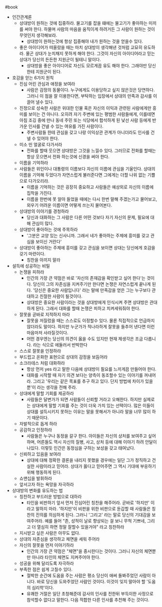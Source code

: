 #book 
- 인간관계론
    - 상대방이 원하는 것에 집중하라. 물고기를 잡을 떄에는 물고기가 좋아하는 미끼를 써야 한다. 하물며 사람의 마음을 움직이게 하려거든 그 사람이 원하는 것이 무엇인지 생각해보라.
        - 상대방이 원하는것에 항상 집중해야 내가 원하는 것을 얻을수 있다.
    - 좋은 아이디어가 떠올랐을 때는 마치 상대방이 생각해낸 것처럼 교묘히 유도하라. 물곤 상대가 눈치채지 못하게 해야 한다. 그것이 자신의 아이디어라고 믿는 상대가 당신의 든든한 지원군이 될테니 말이다.
        - 상대방을 좋은 아이디어로 자신도 모르게끔 유도 해야 한다. 그래야만 당신한테 지원군이 된다.
- 호감을 얻는 6가지 원칙
    - 진심 어린 관심과 애정을 보여라
        - 사람은 감정의 동물이다. 누구에게도 이용당하고 싶지 않은것은 당연하다. 그러니 이 점을 잘 이용한다면, 부탁하는 입장에서 상대의 만족과 감사를 이끌어 낼수 있다.
    - 진정으로 성숙한 사람은 위대한 인물 혹은 자신의 이익과 관련된 사람에게만 흥미를 보이는 건 아니다. 오히려 자기 주변에 있는 평범한 사람들에게, 이를테면 아침 조깅 중에 만나 동네 주민 또는 식당에서 합석하게 된 낯선 사람 등에게 반가운 인사를 건넬 수 있는 여유를 가진 사람이다.
        - 주변사람들 한테 관심을 갖고 나랑 이익상관 관계가 아니더라도 인사를 건넬 수 있어야 한다.
    - 미소 띤 얼굴로 다가서라
        - 전화를 할때 웃으면 상대방은 그것을 느낄수 있다. 그러므로 전화를 할때는 항상 웃으면서 전화 하는것에 신경을 써야 한다.
    - 이름을 기억하라
    - 사람들은 위인이나 대통령의 이름보다 자신의 이름에 관심을 기울인다. 상대의 이름을 기억해 두었다가 자연스럽게 불러준다면 그에게는 더할 나위 없는 기쁠으로 다가오리라.
        - 이름을 기억하는 것은 굉장히 중요하고 사람들은 예상외로 자신의 이름에 집착을 가진다.
        - 이름을 한번에 못 알아 들었을 때에는 다시 한번 말해 주겠는가고 물어보고, 외우기 어려운 이름이면 어떻게 쓰는지 물어본다.
    - 상대방의 이야기를 경청하라
        - 당신과 대화하는 그 사람은 다른 어떤 것보다 자기 자신의 문제, 필요에 대해 관심이 많다.
    - 상대방이 좋아하는 것에 주목하라
        - '그분은 교양 있는 신사니까. 그래서 네가 좋아하는 주제에 흥미를 갖고 관심을 보이신 거란다'
    - 상대방이 좋아하는 주제에 흥미를 갖고 관심을 보이면 상대는 당신에게 호감을 갖기 마련이다.
        - 칭찬을 아끼지 말라
- 설득에 성공하는 비밀
    - 논쟁을 피하라
        - 인간의 가장 큰 약점은 바로 '자신의 존재감을 확인받고 싶어 한다'는 것이다. 당신이 그의 자존심을 지켜주기만 한다면 논쟁은 자연스럽게 끝나게 된다. '당신은 중요한 사람입니다' 라는 말에 만족감을 얻은 그는 누구보다 관대하고 친절한 사람이 될것이다.
        - 상대방은 중요한 사람이라는 것을 상대방에게 인식시켜 주면 상대방은 관대하게 된다. 그래서 대화를 할때 논쟁은 피하고 치켜세워줘야 한다.
    - 잘못을 곧바로 지적하지 마라
        - 잘못을 저질렀을 때는 스스로도 이정할수 있다. 물론 직접적으로 언급하지 않더라도 말이다. 하지만 누군가가 적나라하게 잘못을 들추어 낸다면 이런 마음마저 사라질것이다.
        - 어떤 경우엔는 당신의 의견이 옳을 수도 있지만 현재 제생각은 조금 다릅니다. 라는 식으로 에둘러서 반박한다
    - 스스로 잘못을 인정하라
    - 부드럽고 온화한 표현으로 상대의 감정을 보듬어라
    - 소크라테스 처럼 대화하라
        - 항상 먼저 yes 라고 말한 다음에 상대방이 필요를 느끼게끔 만들어야 한다.
        - 대화를 시작할 때 자기 의견 보다는 양측이 동조할수 있는 이야기를 꺼내어라. 그리고 '우리는 같은 목표를 추구 하고 있다. 단지 방법에 차이가 있을 뿐'이 라는 생각을 전해 주라.
    - 상대에게 말할 기회를 제공하라
        - 사람들은 달변가가 되면 사람들이 신뢰할 거라고 오해한다. 하지만 실제로는 상대에게 말할 기회를 주는 것이 더욱 가치 있는 선택이다. 많은 이들이 상대를 설득시키지 못하는 이유는 말을 못해서가 아니라 말을 너무 많이 하기 때문이다.
    - 자발적으로 돕게 하라
    - 공감하고 인정하라
        - 사람들은 누구나 동정을 갈구 한다. 아이들은 자신의 상처를 보여주고 싶어 하며, 어른들도 역시 자신의 질병, 사고, 상처 등에 대해 이야기 하려 안달이 나있다. 이렇듯 인간은 동정심을 구하는 보성을 갖고 태여났다.
    - 신뢰하고 있음을 보여라
        - 상대에 대해 정확한 결론을 내리지 못했을 경우에는 일단 그가 정직하고 건실한 사람이라고 믿어라. 상대가 옳다고 믿어주면 그 역시 기대에 부응하기 위해 행동하게 된다.
    - 쇼맨십을 발휘하라
    - 앞서고자 하는 욕망을 자극하라
- 상대방의 변화를 유도하는 법
    - 칭찬하고 부드러운 방법으로 대하라
        - 타인을 비판하기 앞서 먼저 진심어린 칭찬을 해주어라. 곧바로 '하지만' 이라고 말하지 마라. '하지만'이 비판을 위한 비판으로 둔갑할 때 사람들은 칭찬의 진의를 의심하게 된다. 그러니 '그리고' 라는 말로 당신의 기대감을 보여주어라. 예를 들어 "존, 성적이 날로 향상되는 걸 보니 무척 기쁘네, 그리고 더 열심히 하면 정말 잘할수 있을거야" 라고 칭찬하라
    - 지시받고 싶은 사람은 아무도 없다.
    - 상대의 자존심을 생각하고 체면을 세워 주어라
    - 자신의 잘못을 먼저 이야기하라
        - 인간의 가장 큰 약점은 "체면"을 중시한다는 것이다. 그러니 자신의 체면뿐만 아니라 타인의 체면도 지켜주어야 한다.
    - 성공을 위해 달리도록 자극하라
    - 부족한 점은 쉽게 고칠수 있다.
        - 절박한 순간에 도움을 주는 사람은 평소 당신이 애써 돌봐주었던 사람이 아니다. 바로 당신을 도와주었던 사람인 것이다. 이것이 잊지 말아야 할 '도움의 심리학'이다.
        - 유쾌한 거절은 일단 초청해준데 감사의 인사를 전한뒤 부득이한 사정으로 참석할수 없다고 말한다. 다음 적합한 다른 인사를 추천해 주는 것이다.
